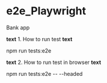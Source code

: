 # e2e_Playwright
Bank app

**text** 1. How to run test **text**

npm run tests:e2e

**text** 2. How to run test in browser **text**

npm run tests:e2e -- --headed

